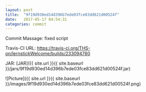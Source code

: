```yaml
---
layout: post
title:  "9f19d930ed14d396b7ede03fce83dd621d00524f"
date:   2017-05-17 04:54:31
categories: commit
---
```


Commit Massage: fixed script  

Travis-CI URL: https://travis-ci.org/THS-on/lernstickWelcome/builds/233094780

JAR: [JAR]({{ site.url }}{{ site.baseurl }}/jars/9f19d930ed14d396b7ede03fce83dd621d00524f.jar)

![Picture]({{ site.url }}{{ site.baseurl }}/images/9f19d930ed14d396b7ede03fce83dd621d00524f.png)

